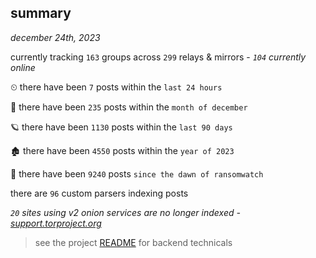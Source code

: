 
## summary
_december 24th, 2023_

currently tracking `163` groups across `299` relays & mirrors - _`104` currently online_

⏲ there have been `7` posts within the `last 24 hours`

🦈 there have been `235` posts within the `month of december`

🪐 there have been `1130` posts within the `last 90 days`

🏚 there have been `4550` posts within the `year of 2023`

🦕 there have been `9240` posts `since the dawn of ransomwatch`

there are `96` custom parsers indexing posts

_`20` sites using v2 onion services are no longer indexed - [support.torproject.org](https://support.torproject.org/onionservices/v2-deprecation/)_

> see the project [README](https://github.com/joshhighet/ransomwatch#ransomwatch--) for backend technicals
